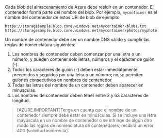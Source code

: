 Cada blob del almacenamiento de Azure debe residir en un contenedor. El contenedor forma parte del nombre del blob. Por ejemplo, `mycontainer` es el nombre del contenedor de estos URI de blob de ejemplo:

	https://storagesample.blob.core.windows.net/mycontainer/blob1.txt
	https://storagesample.blob.core.windows.net/mycontainer/photos/myphoto.jpg

Un nombre de contenedor debe ser un nombre DNS válido y cumplir las reglas de nomenclatura siguientes:

1. Los nombres de contenedor deben comenzar por una letra o un número, y pueden contener solo letras, números y el carácter de guión (-).
1. Todos los caracteres de guión (-) deben estar inmediatamente precedidos y seguidos por una letra o un número; no se permiten guiones consecutivos en nombres de contenedor.
1. Todas las letras del nombre de un contenedor deben aparecer en minúsculas.
1. Los nombres de contenedor deben tener entre 3 y 63 caracteres de longitud.

> [AZURE.IMPORTANT]Tenga en cuenta que el nombre de un contenedor siempre debe estar en minúsculas. Si se incluye una letra mayúscula en un nombre de contenedor o se infringe de algún otro modo las reglas de nomenclatura de contenedores, recibirá un error 400 (solicitud incorrecta).

<!---HONumber=Oct15_HO3-->